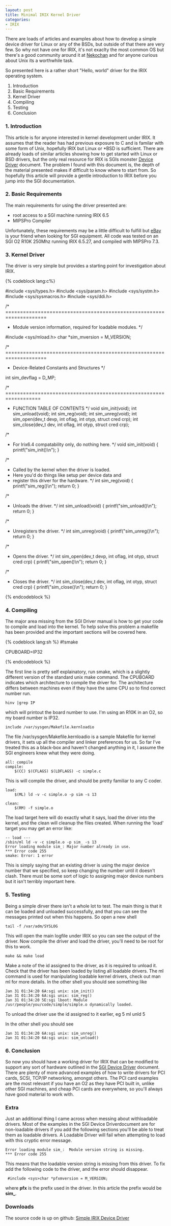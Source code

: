 ```yaml
---
layout: post
title: Minimal IRIX Kernel Driver
categories:
- IRIX
---
```

There are loads of articles and examples about how to develop a simple device
driver for Linux or any of the BSDs, but outside of that there are very few. So
why not have one for IRIX, it's not exaclty the most common OS but there's a
good community around it at [Nekochan](http://www.nekochan.net) and
for anyone curious about Unix its a worthwhile task.

So presented here is a rather short "Hello, world" driver for the IRIX operating
system.

1. Introduction
2. Basic Requirements
3. Kernel Driver
4. Compiling
5. Testing
6. Conclusion

### 1. Introduction ###
This article is for anyone interested in kernel development under IRIX. It
assumes that the reader has had previous exposure to C and is familar with some
form of Unix, hopefully IRIX but Linux or *BSD is sufficient. There are already
loads of similar articles showing how to get started with Linux or BSD drivers,
but the only real resource for IRIX is SGIs monster
[Device Driver](http://techpubs.sgi.com/library/tpl/cgi-bin/browse.cgi?coll=0650&db=bks&cmd=toc&pth=/SGI_Developer/DevDriver_PG)
document. The problem I found with this document is, the depth of the material
presented makes if difficult to know where to start from. So hopefully this
article will provide a gentle introduction to IRIX before you jump into the SGI
documentation.

### 2. Basic Requirements ###
The main requirements for using the driver presented are:
 * root access to a SGI machine running IRIX 6.5
 * MIPSPro Compiler


Unfortunately, these requirements may be a little difficult to fulfill but
[eBay](http://www.ebay.com) is your friend when looking for SGI equipment. All
code was tested on an SGI O2 R10K 250Mhz running IRIX 6.5.27, and compiled with
MIPSPro 7.3.

### 3. Kernel Driver ###
The driver is very simple but provides a starting point for investigation about
IRIX.

{% codeblock lang:c%}

#include <sys/types.h>
#include <sys/param.h>
#include <sys/systm.h>
#include <sys/sysmacros.h>
#include <sys/ddi.h>

/* ====================================================================
 * Module version information, required for loadable modules.
 */

#include <sys/mload.h>
char *sim_mversion = M_VERSION;

/* ====================================================================
 * Device-Related Constants and Structures
 */

int sim_devflag = D_MP;

/* ==================================================================
 *    FUNCTION TABLE OF CONTENTS
 */
void sim_init(void);
int sim_unload(void);
int sim_reg(void);
int sim_unreg(void);
int sim_open(dev_t devp, int oflag, int otyp, struct cred crp);
int sim_close(dev_t dev, int oflag, int otyp, struct cred crp);

/*
 * For Irix6.4 compatability only, do nothing here.
 */
void sim_init(void) {
   printf("sim_init()\n");
}

/*
 * Called by the kernel when the driver is loaded.
 * Here you'd do things like setup per device data and
 * register this driver for the hardware.
 */
int sim_reg(void) {
    printf("sim_reg()\n");
    return 0;
}

/*
 * Unloads the driver.
 */
int sim_unload(void) {
    printf("sim_unload()\n");
    return 0;
}

/*
 * Unregisters the driver.
 */
int sim_unreg(void) {
    printf("sim_unreg()\n");
    return 0;
}

/*
 * Opens the driver.
 */
int sim_open(dev_t devp, int oflag, int otyp, struct cred crp)
{
    printf("sim_open()\n");
    return 0;
}

/*
 * Closes the driver.
 */
int sim_close(dev_t dev, int oflag, int otyp, struct cred crp)
{
    printf("sim_close()\n");
    return 0;
}

{% endcodeblock %}

### 4. Compiling ###
The major area missing from the SGI Driver manual is how to get your code to
compile and load into the kernel. To help solve this problem a makefile has been
provided and the important sections will be covered here.

{% codeblock lang:sh %}
#!smake

CPUBOARD=IP32

{% endcodeblock %}

The first line is pretty self explainatory, run smake, which is a slightly
different version of the standard unix make command. The CPUBOARD indicates
which architecture to compile the driver for. The architecture differs between
machines even if they have the same CPU so to find correct number run.


    hinv |grep IP

which will printout the board number to use. I'm using an R10K in an O2, so my
board number is IP32.

    include /var/sysgen/Makefile.kernloadio

The file /var/sysgen/Makefile.kernloadio is a sample Makefile for kernel
drivers, it sets up all the compiler and linker preferences for us. So far I've
treated this as a black-box and haven't changed anything in it, I assume the SGI
engineers knew what they were doing.

    all: compile
    compile:
        $(CC) $(CFLAGS) $(LDFLAGS) -c simple.c

This is will compile the driver, and should be pretty familiar to any C coder.

    load:
        $(ML) ld -v -c simple.o -p sim -s 13

    clean:
        $(RM) -f simple.o

The load target here will do exactly what it says, load the driver  into the
kernel, and the clean will cleanup the files created. When  running the 'load'
target you may get an error like:

    -- load ---
    /sbin/ml ld -v -c simple.o -p sim_ -s 13
    Error loading module sim_: Major number already in use.
    *** Error code 255
    smake: Error: 1 error

This is simply saying that an existing driver is using the major  device number
that we specified, so keep changing the number until it  doesn't clash. There
must be some sort of logic to assigning major  device numbers but it isn't
terribly important here.

### 5. Testing ###
Being a simple dirver there isn't a whole lot to test. The main thing is that it
can be loaded and unloaded successfully, and that you can see the messages
printed out when this happens. So open a new shell

    tail -f /var/adm/SYSLOG

This will open the main logfile under IRIX so you can see the output of the
driver. Now compile the driver and load the driver, you'll need to be root
for this to work.

    make && make load

Make a note of the id assigned to the driver, as it is required to unload
it. Check that the driver has been loaded by listing all loadable drivers. The
ml command is used for manipulating loadable kernel drivers, check out man ml
for more details. In the other shell you should see something like

    Jan 31 01:34:20 6A:sgi unix: sim_init()
    Jan 31 01:34:20 6A:sgi unix: sim_reg()
    Jan 31 01:34:20 5E:sgi lboot: Module /usr/people/you/code/simple/simple.o dynamically loaded.

To unload the driver use the id assigned to it earlier, eg 5
    ml unld 5

In the other shell you should see

    Jan 31 01:34:20 6A:sgi unix: sim_unreg()
    Jan 31 01:34:20 6A:sgi unix: sim_unload()

### 6. Conclusion ###
So now you should have a working driver for IRIX that can be modified to support
any sort of hardware outlined in the
[SGI Device Driver](http://techpubs.sgi.com/library/tpl/cgi-bin/browse.cgi?coll=0650&db=bks&cmd=toc&pth=/SGI_Developer/DevDriver_PG)
document. There are plenty of more advanced examples of how to write drivers for
PCI cards, SCSI, TCP/IP networking, amongst others. The PCI card examples are
the most relevant if you have an O2 as they have PCI built in, unlike other SGI
machines, and cheap PCI cards are everywhere, so you'll always have good
material to work with.

### Extra ###
Just an additional thing I came across when messing about withloadable
drivers. Most of the examples in the SGI Device Driverdocument are for
non-loadable drivers if you add the following sections you'll be able to treat
them as loadable drivers. A Loadable Driver will fail when attempting to load
with this cryptic error message.

    Error loading module sim_:  Module version string is missing.
    *** Error code 255

This means that the loadable version string is missing from this driver. To fix
add the following code to the driver, and the error should disappear.

     #include <sys>char *pfxmversion = M_VERSION;

where **pfx** is the prefix used in the driver. In this article the prefix would
be **sim_**.

### Downloads ###

The source code is up on github: [Simple IRIX Device Driver](https://github.com/tmcgilchrist/simple_irix_driver)
